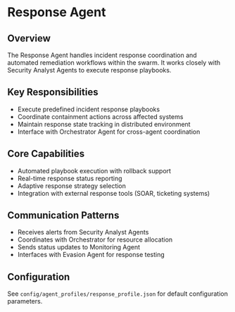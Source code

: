 # Response Agent

##  Overview
The Response Agent handles incident response coordination and automated remediation workflows within the swarm. It works closely with Security Analyst Agents to execute response playbooks.

##  Key Responsibilities
- Execute predefined incident response playbooks
- Coordinate containment actions across affected systems
- Maintain response state tracking in distributed environment
- Interface with Orchestrator Agent for cross-agent coordination

##  Core Capabilities
- Automated playbook execution with rollback support
- Real-time response status reporting
- Adaptive response strategy selection
- Integration with external response tools (SOAR, ticketing systems)

##  Communication Patterns
- Receives alerts from Security Analyst Agents
- Coordinates with Orchestrator for resource allocation
- Sends status updates to Monitoring Agent
- Interfaces with Evasion Agent for response testing

##  Configuration
See `config/agent_profiles/response_profile.json` for default configuration parameters.